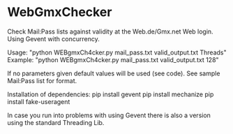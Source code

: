 # WebGmxChecker
Check Mail:Pass lists against validity at the Web.de/Gmx.net Web login. Using Gevent with concurrency.

Usage:
"python WEBgmxCh4cker.py mail_pass.txt valid_output.txt Threads"
Example:
"python WEBgmxCh4cker.py mail_pass.txt valid_output.txt 128"
    
    
    
If no parameters given default values will be used (see code).
See sample Mail:Pass list for format.


Installation of dependencies:
pip install gevent
pip install mechanize
pip install fake-useragent

In case you run into problems with using Gevent there is also a version using the standard Threading Lib.
